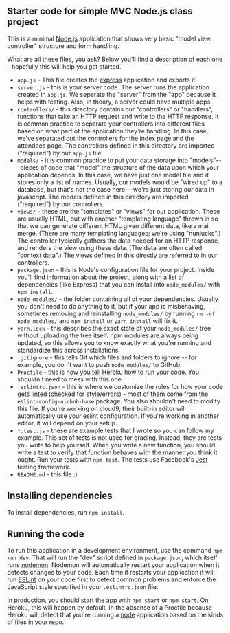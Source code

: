 ## Starter code for simple MVC Node.js class project

This is a minimal [Node.js](http://nodejs.org/)
application that shows very basic "model view controller"
structure and form handling.

What are all these files, you ask? Below you'll find a description of each one - hopefully this will help you get started.

* `app.js` - This file creates the [express](http://expressjs.com/)
  application and exports it.
* `server.js` - this is your server code. The server runs the
  application created in `app.js`. We seperate the "server" from the
  "app" because it helps with testing. Also, in theory, a server could
  have multiple apps.
* `controllers/` - this directory contains our "controllers" or
  "handlers", functions that take an HTTP request and write to the
  HTTP response. It is common practice to separate your controllers
  into different files based on what part of the application they're
  handling. In this case, we've separated out the controllers for the
  index page and the attendees page. The controllers
  defined in this directory are imported ("required") by our
  `app.js` file.
* `models/` - it is common practice to put your data storage into
  "models"---pieces of code that "model" the structure of the data
  upon which your application depends. In this case, we have just one
  model file and it stores only a list of names. Usually, our models
  would be "wired up" to a database, but that's not the case here---we're
  just storing our data in javascript. The models defined in this
  directory are imported ("required") by our controllers.
* `views/` - these are the "templates" or "views" for our application.
  These are usually HTML, but with another "templating language"
  thrown in so that we can generate different HTML given different
  data, like a mail merge. (There are many templating languages; we're
  using "nunjucks".) The controller typically gathers the data needed
  for an HTTP response, and renders the view using these data. (The
  data are often called "context data".) The views defined in this
  directly are referred to in our controllers.
* `package.json` - this is Node's configuration file for your
  project.  Inside you'll find information about the project, along
  with a list of dependencies (like Express) that you can install
  into `node_modules/` with `npm install`.
* `node_modules/` - the folder containing all of your dependencies.
  Usually you don't need to do anything to it, but if your app is
  misbehaving, sometimes removing and reinstalling `node_modules/`
  by running `rm -rf node_modules/` and `npm install` or `yarn install`
  will fix it.
* `yarn.lock` - this describes the exact state of your `node_modules/`
  tree without uploading the tree itself. npm modules are always being
  updated, so this allows you to know exactly what you're running and
  standardize this across installations.
* `.gitignore` - this tells Git which files and folders to ignore --
  for example, you don't want to push `node_modules/` to GitHub.
* `Procfile` - this is how you tell Heroku how to run your code. You
  shouldn't need to mess with this one.
* `.eslintrc.json` - this is where we customize the rules for how
  your code gets linted (checked for style/errors) - most of them
  come from the `eslint-config-airbnb-base` package. You also shouldn't
  need to modify this file. If you're working on cloud9, their built-in
  editor will automatically use your eslint configuration. If you're
  working in another editor, it will depend on your setup.
* `*.test.js` - these are example tests that I wrote so you can follow my 
  example. This set of tests is not used for grading. Instead, they are 
  tests you write to help yourself. When you write a new function, you 
  should write a test to verify that function behaves with the manner
  you think it ought. Run your tests with `npm test`. The tests use
  Facebook's [Jest](https://jestjs.io/docs/en/getting-started)
  testing framework.
* `README.md` - this file :)

## Installing dependencies

To install dependencies, run `npm install`.


## Running the code

To run this application in a development environment, use the command
`npm run dev`.  That will run the "dev" script defined in `package.json`,
which itself runs [nodemon](https://github.com/remy/nodemon). Nodemon
will automatically restart your application when it detects changes
to your code. Each time it restarts your application it will run
[ESLint](https://eslint.org) on your code first to detect common
problems and enforce the JavaScript style specified in your
`.eslintrc.json` file.


In production, you should start the app with `npm start` or
`npm start`. On Heroku, this will happen by default, in the absense
of a Procfile because Heroku will detect that you're running a
[node](https://nodejs.org/en/) application based on the kinds
of files in your repo.
